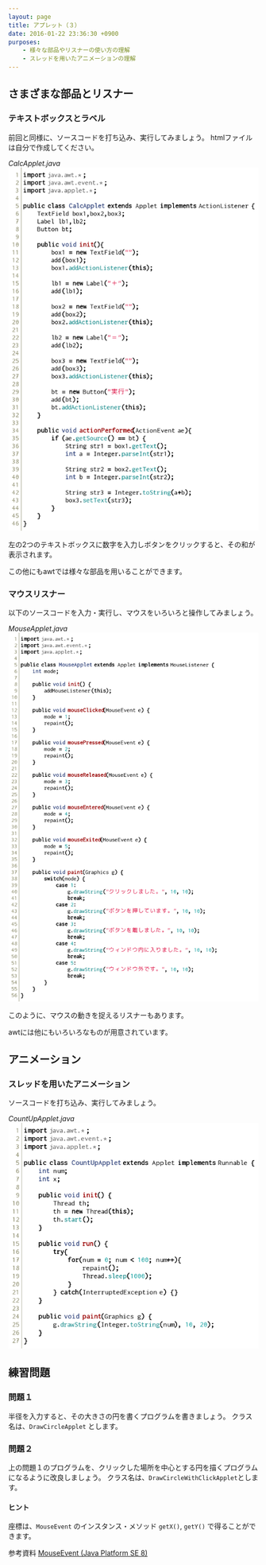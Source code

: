 ```yaml
---
layout: page
title: アプレット（３）
date: 2016-01-22 23:36:30 +0900
purposes:
    - 様々な部品やリスナーの使い方の理解
    - スレッドを用いたアニメーションの理解
---
```



さまざまな部品とリスナー
------------------------

### テキストボックスとラベル

前回と同様に、ソースコードを打ち込み、実行してみましょう。
htmlファイルは自分で作成してください。

*CalcApplet.java*<br>
![](./pic/CalcApplet.java.png)

左の2つのテキストボックスに数字を入力しボタンをクリックすると、その和が表示されます。

この他にもawtでは様々な部品を用いることができます。

### マウスリスナー

以下のソースコードを入力・実行し、マウスをいろいろと操作してみましょう。

*MouseApplet.java*<br>
![](./pic/MouseApplet.java.png)

このように、マウスの動きを捉えるリスナーもあります。

awtには他にもいろいろなものが用意されています。


アニメーション
--------------

### スレッドを用いたアニメーション

ソースコードを打ち込み、実行してみましょう。

*CountUpApplet.java*<br>
![](./pic/CountUpApplet.java.png)


練習問題
--------

### 問題１

半径を入力すると、その大きさの円を書くプログラムを書きましょう。
クラス名は、`DrawCircleApplet` とします。

### 問題２

上の問題１のプログラムを、クリックした場所を中心とする円を描くプログラムになるように改良しましょう。
クラス名は、`DrawCircleWithClickApplet`とします。

#### ヒント

座標は、`MouseEvent` のインスタンス・メソッド `getX()`, `getY()` で得ることができます。

<span class="label label-info">参考資料</span> [MouseEvent (Java Platform SE 8)](https://docs.oracle.com/javase/jp/8/docs/api/java/awt/event/MouseEvent.html)
